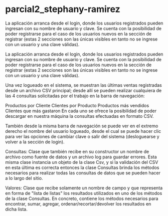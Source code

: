 # parcial2_stephany-ramirez

La aplicación arranca desde el login, donde los usuarios registrados pueden ingresan con su nombre de usuario y clave. Se cuenta con la posibilidad de poder registrarse para el caso de los usuarios nuevos en la sección de registrar (estas 2 secciones son las únicas visibles en tanto no se ingrese con un usuario y una clave válidas).

La aplicación arranca desde el login, donde los usuarios registrados pueden ingresan con su nombre de usuario y clave. Se cuenta con la posibilidad de poder registrarse para el caso de los usuarios nuevos en la sección de registrar (estas 2 secciones son las únicas visibles en tanto no se ingrese con un usuario y una clave válidas).

Una vez logueado en el sistema, se muestran las últimas ventas registradas desde un archivo CSV principal; desde allí se pueden realizar cualquiera de las 4 consultas solicitadas por el trabajo en la barra de navegación:

Productos por Cliente
Clientes por Producto
Productos más vendidos
Clientes que más gastaron
En cada uno se ofrece la posibilidad de poder descargar en nuestra máquina la consultas efectuadas en formato CSV.

También desde la misma barra de navegación se puede ver en el extremo derecho el nombre del usuario logueado, desde el cual se puede hacer clic para ver las opciones de cambiar clave o salir del sistema (desloguearse y volver a la sección de login).

Consultas: Clase que también recibe en su constructor un nombre de archivo como fuente de datos y un archivo log para guardar errores. Esta misma clase instancia un objeto de la clase Csv, y si la validación del CSV en esta última es correcta entonces la clase Consultas brinda los métodos necesarios para realizar todas las consultas de datos que se pueden hacer a lo largo del sitio.

Valores: Clase que recibe solamente un nombre de campo y que representa en forma de "lista de listas" los resultados utilizados en uno de los métodos de la clase Consultas. En concreto, contiene los métodos necesarios para encontrar, sumar, agregar, ordenar/recortar/devolver los resultados en dicha lista.
